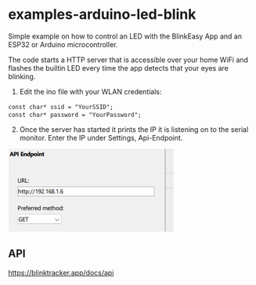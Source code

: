 # examples-arduino-led-blink

Simple example on how to control an LED with the BlinkEasy App and an ESP32 or Arduino microcontroller.


The code starts a HTTP server that is accessible over your home WiFi 
and flashes the builtin LED every time the app detects that your eyes are blinking. 


1. Edit the ino file with your WLAN credentials:
```
const char* ssid = "YourSSID";
const char* password = "YourPassword";
```

2. Once the server has started it prints the IP it is listening on to the serial monitor.
Enter the IP under Settings, Api-Endpoint.

![](endpoint.png)





## API

https://blinktracker.app/docs/api
